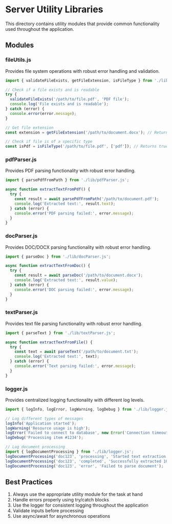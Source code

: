 # Server Utility Libraries

This directory contains utility modules that provide common functionality used throughout the application.

## Modules

### fileUtils.js

Provides file system operations with robust error handling and validation.

```javascript
import { validateFileExists, getFileExtension, isFileType } from './lib/fileUtils.js';

// Check if a file exists and is readable
try {
  validateFileExists('/path/to/file.pdf', 'PDF file');
  console.log('File exists and is readable');
} catch (error) {
  console.error(error.message);
}

// Get file extension
const extension = getFileExtension('/path/to/document.docx'); // Returns 'docx'

// Check if file is of a specific type
const isPdf = isFileType('/path/to/file.pdf', ['pdf']); // Returns true
```

### pdfParser.js

Provides PDF parsing functionality with robust error handling.

```javascript
import { parsePdfFromPath } from './lib/pdfParser.js';

async function extractTextFromPdf() {
  try {
    const result = await parsePdfFromPath('/path/to/document.pdf');
    console.log('Extracted text:', result.text);
  } catch (error) {
    console.error('PDF parsing failed:', error.message);
  }
}
```

### docParser.js

Provides DOC/DOCX parsing functionality with robust error handling.

```javascript
import { parseDoc } from './lib/docParser.js';

async function extractTextFromDoc() {
  try {
    const result = await parseDoc('/path/to/document.docx');
    console.log('Extracted text:', result.value);
  } catch (error) {
    console.error('DOC parsing failed:', error.message);
  }
}
```

### textParser.js

Provides text file parsing functionality with robust error handling.

```javascript
import { parseText } from './lib/textParser.js';

async function extractTextFromFile() {
  try {
    const text = await parseText('/path/to/document.txt');
    console.log('Extracted text:', text);
  } catch (error) {
    console.error('Text parsing failed:', error.message);
  }
}
```

### logger.js

Provides centralized logging functionality with different log levels.

```javascript
import { logInfo, logError, logWarning, logDebug } from './lib/logger.js';

// Log different types of messages
logInfo('Application started');
logWarning('Resource usage is high');
logError('Failed to connect to database', new Error('Connection timeout'));
logDebug('Processing item #1234');

// Log document processing
import { logDocumentProcessing } from './lib/logger.js';
logDocumentProcessing('doc123', 'processing', 'Started text extraction');
logDocumentProcessing('doc123', 'completed', 'Successfully extracted 1024 characters');
logDocumentProcessing('doc123', 'error', 'Failed to parse document');
```

## Best Practices

1. Always use the appropriate utility module for the task at hand
2. Handle errors properly using try/catch blocks
3. Use the logger for consistent logging throughout the application
4. Validate inputs before processing
5. Use async/await for asynchronous operations
